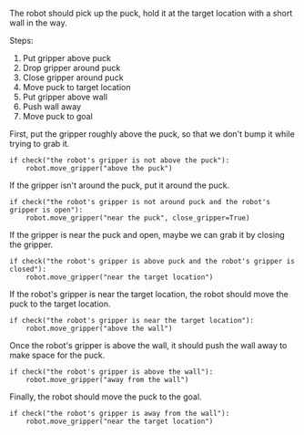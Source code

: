 

The robot should pick up the puck, hold it at the target location with a short wall in the way.

Steps:
1. Put gripper above puck
2. Drop gripper around puck
3. Close gripper around puck
4. Move puck to target location
5. Put gripper above wall
6. Push wall away
7. Move puck to goal

First, put the gripper roughly above the puck, so that we don't bump it while trying to grab it.

```
if check("the robot's gripper is not above the puck"):
    robot.move_gripper("above the puck")
```

If the gripper isn't around the puck, put it around the puck.

```
if check("the robot's gripper is not around puck and the robot's gripper is open"):
    robot.move_gripper("near the puck", close_gripper=True)
```

If the gripper is near the puck and open, maybe we can grab it by closing the gripper.

```
if check("the robot's gripper is above puck and the robot's gripper is closed"):
    robot.move_gripper("near the target location")
```

If the robot's gripper is near the target location, the robot should move the puck to the target location.

```
if check("the robot's gripper is near the target location"):
    robot.move_gripper("above the wall")
```

Once the robot's gripper is above the wall, it should push the wall away to make space for the puck.

```
if check("the robot's gripper is above the wall"):
    robot.move_gripper("away from the wall")
```

Finally, the robot should move the puck to the goal.

```
if check("the robot's gripper is away from the wall"):
    robot.move_gripper("near the target location")
```